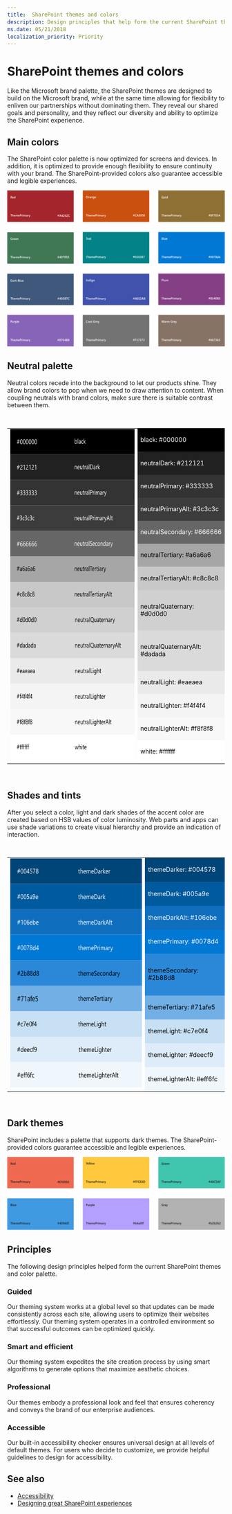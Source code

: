 ```yaml
---
title:  SharePoint themes and colors
description: Design principles that help form the current SharePoint themes and color palette.
ms.date: 05/21/2018
localization_priority: Priority
---
```


# SharePoint themes and colors

Like the Microsoft brand palette, the SharePoint themes are designed to build on the Microsoft brand, while at the same time allowing for flexibility to enliven our partnerships without dominating them. They reveal our shared goals and personality, and they reflect our diversity and ability to optimize the SharePoint experience.

## Main colors

The SharePoint color palette is now optimized for screens and devices. In addition, it is optimized to provide enough flexibility to ensure continuity with your brand. The SharePoint-provided colors also guarantee accessible and legible experiences.

![SharePoint color palette, Red A4262C, Orange CA5010, Gold 986f0b, Green 498205, Teal 038387, Blue 0078d4, Dark Blue 004e8c, Indigo 4f6bed, Plum 881798, Purple 8764B8, Cool Grey 69797e, Warm Grey 7a7574](../images/sharepoint-themes.png)

## Neutral palette

Neutral colors recede into the background to let our products shine. They allow brand colors to pop when we need to draw attention to content. When coupling neutrals with brand colors, make sure there is suitable contrast between them.

<br/> 
<table>
<tr>
<td rowspan="13" style=""><img src="../images/sharepoint-neutralgreys.png" alt="Neutral greys" height="766" width="375"></img></td>
<td style="color:white; background-color:#000000">black: #000000</td>
</tr>
<tr>
<td style="color:white; background-color:#212121">neutralDark: #212121</td>
</tr>
<tr>
<td style="color:white; background-color:#333333">neutralPrimary: #333333</td>
</tr>
<tr>
<td style="color:white; background-color:#3c3c3c">neutralPrimaryAlt: #3c3c3c</td>
</tr>
<tr>
<td style="color:white; background-color:#666666">neutralSecondary: #666666</td>
</tr>
<tr>
<td style="color:black; background-color:#a6a6a6">neutralTertiary: #a6a6a6</td>
</tr>
<tr>
<td style="color:black; background-color:#c8c8c8">neutralTertiaryAlt: #c8c8c8</td>
</tr>
<tr>
<td style="color:black; background-color:#d0d0d0">neutralQuaternary: #d0d0d0</td>
</tr>
<tr>
<td style="color:black; background-color:#dadada">neutralQuaternaryAlt: #dadada</td>
</tr>
<tr>
<td style="color:black; background-color:#eaeaea">neutralLight: #eaeaea</td>
</tr>
<tr>
<td style="color:black; background-color:#f4f4f4">neutralLighter: #f4f4f4</td>
</tr>
<tr>
<td style="color:black; background-color:#f8f8f8">neutralLighterAlt: #f8f8f8</td>
</tr>
<tr>
<td style="color:black; background-color:#ffffff">white: #ffffff</td>
</tr>
</table>
<br/>

## Shades and tints

After you select a color, light and dark shades of the accent color are created based on HSB values of color luminosity. Web parts and apps can use shade variations to create visual hierarchy and provide an indication of interaction.

<br/>

<table>
<tr>
<td rowspan="9" style=""><img src="../images/sharepoint-theme-primary.png" alt="Theme primary colors" height="531" width="375"></img></td>
<td style="color:white; background-color:#004578">themeDarker: #004578</td>
</tr>
<tr>
<td style="color:white; background-color:#005a9e">themeDark: #005a9e</td>
</tr>
<tr>
<td style="color:white; background-color:#106ebe">themeDarkAlt: #106ebe</td>
</tr>
<tr>
<td style="color:white; background-color:#0078d4">themePrimary: #0078d4</td>
</tr>
<tr>
<td style="color:black; background-color:#2b88d8">themeSecondary: #2b88d8</td>
</tr>
<tr>
<td style="color:black; background-color:#71afe5">themeTertiary: #71afe5</td>
</tr>
<tr>
<td style="color:black; background-color:#c7e0f4">themeLight: #c7e0f4</td>
</tr>
<tr>
<td style="color:black; background-color:#deecf9">themeLighter: #deecf9</td>
</tr>
<tr>
<td style="color:black; background-color:#eff6fc">themeLighterAlt: #eff6fc</td>
</tr>
</table>

<br/>


## Dark themes

SharePoint includes a palette that supports dark themes. The SharePoint-provided colors guarantee accessible and legible experiences.

![SharePoint dark theme color palette, Red EF6950, Yellow FFC83D, Green 00b294, Blue 3a96dd, Purple 9c89e9, Grey b1adab](../images/sharepoint-themes-dark.png)

## Principles

The following design principles helped form the current SharePoint themes and color palette.

### Guided
Our theming system works at a global level so that updates can be made consistently across each site, allowing users to optimize their websites effortlessly. Our theming system operates in a controlled environment so that successful outcomes can be optimized quickly.

### Smart and efficient
Our theming system expedites the site creation process by using smart algorithms to generate options that maximize aesthetic choices.

### Professional
Our themes embody a professional look and feel that ensures coherency and conveys the brand of our enterprise audiences.

### Accessible
Our built-in accessibility checker ensures universal design at all levels of default themes. For users who decide to customize, we provide helpful guidelines to design for accessibility.

## See also

- [Accessibility](accessibility.md)
- [Designing great SharePoint experiences](design-guidance-overview.md)
